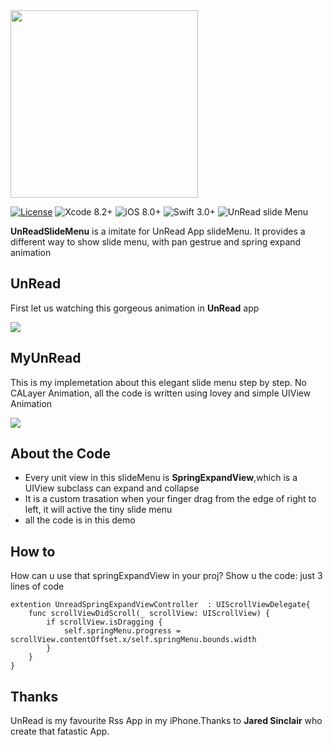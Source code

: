 <img src="https://cdn.rawgit.com/sishenyihuba/UnReadSlideMenu/master/Images/UnRead.png" width = "300"/>

[![License](https://img.shields.io/cocoapods/l/Hero.svg?style=flat)](https://github.com/lkzhao/Hero/blob/master/LICENSE?raw=true)
![Xcode 8.2+](https://img.shields.io/badge/Xcode-8.2%2B-blue.svg)
![iOS 8.0+](https://img.shields.io/badge/iOS-8.0%2B-blue.svg)
![Swift 3.0+](https://img.shields.io/badge/Swift-3.0%2B-orange.svg)
![UnRead slide Menu](https://img.shields.io/badge/slideMenu-UnRead-UIColor(red%3A%200%2F255%2C%20green%3A%20110%2F255%2C%20blue%3A%2056%2F255%2C%20alpha%3A%201.0).svg)

**UnReadSlideMenu** is a imitate for UnRead App slideMenu. It provides a different way to show slide menu, with pan gestrue and spring expand animation

## UnRead
First let us watching this gorgeous animation in **UnRead** app

<img src ="https://cdn.rawgit.com/sishenyihuba/UnReadSlideMenu/cad52f9d/Images/UnReadRefresh.gif" />

## MyUnRead
This is my implemetation about this elegant slide menu step by step. No CALayer Animation, all the code is written using lovey and simple UIView Animation

<img src ="https://cdn.rawgit.com/sishenyihuba/UnReadSlideMenu/cad52f9d/Images/MyUnReadRefresh.gif" />

## About the Code
- Every unit view in this slideMenu is **SpringExpandView**,which is a UIView subclass can expand and collapse
- It is a custom trasation when your finger drag from the edge of right to left, it will active the tiny slide menu
- all the code is in this demo

## How to
How can u use that springExpandView in your proj?
Show u the code:  just 3 lines of code
```
extention UnreadSpringExpandViewController  : UIScrollViewDelegate{
    func scrollViewDidScroll(_ scrollView: UIScrollView) {
        if scrollView.isDragging {
            self.springMenu.progress = scrollView.contentOffset.x/self.springMenu.bounds.width
        }
    }
}
```


## Thanks
UnRead is my favourite Rss App in my iPhone.Thanks to **Jared Sinclair** who create that fatastic App. 
